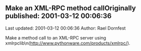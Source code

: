 ## Make an XML-RPC method callOriginally published: 2001-03-12 00:06:36 
Last updated: 2001-03-12 00:06:36 
Author: Rael Dornfest 
 
Make a method call to an XML-RPC server using xmlrpclib\n(http://www.pythonware.com/products/xmlrpc/).